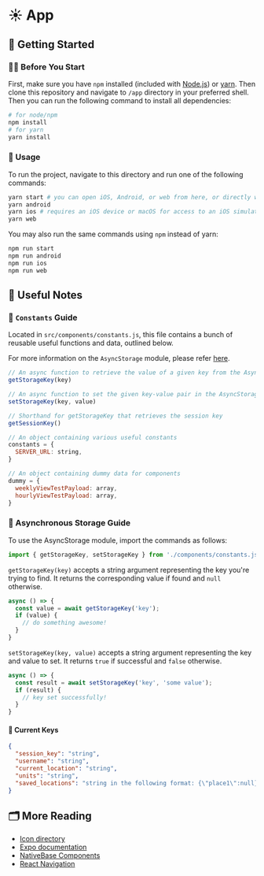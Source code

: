 # ☀️ App

## 🚀 Getting Started

### 🏃‍♀️ Before You Start

First, make sure you have `npm` installed (included with [Node.js](https://nodejs.org/en/)) or [yarn](https://yarnpkg.com/). Then clone this repository and navigate to `/app` directory in your preferred shell. Then you can run the following command to install all dependencies:

```bash
# for node/npm
npm install
# for yarn
yarn install
```

### 🚗 Usage

To run the project, navigate to this directory and run one of the following commands:

```bash
yarn start # you can open iOS, Android, or web from here, or directly with the commands below.
yarn android
yarn ios # requires an iOS device or macOS for access to an iOS simulator
yarn web
```

You may also run the same commands using `npm` instead of yarn:

```bash
npm run start
npm run android
npm run ios
npm run web
```

## 📝 Useful Notes

### 📘 `Constants` Guide

Located in `src/components/constants.js`, this file contains a bunch of reusable useful functions and data, outlined below.

For more information on the `AsyncStorage` module, please refer [here](#-asynchronous-storage-guide).

```js
// An async function to retrieve the value of a given key from the AsyncStorage module
getStorageKey(key)

// An async function to set the given key-value pair in the AsyncStorage module
setStorageKey(key, value)

// Shorthand for getStorageKey that retrieves the session key
getSessionKey()

// An object containing various useful constants
constants = {
  SERVER_URL: string,
}

// An object containing dummy data for components
dummy = {
  weeklyViewTestPayload: array,
  hourlyViewTestPayload: array,
}
```

### 📕 Asynchronous Storage Guide

To use the AsyncStorage module, import the commands as follows:

```js
import { getStorageKey, setStorageKey } from './components/constants.js'
```

`getStorageKey(key)` accepts a string argument representing the key you're trying to find. It returns the corresponding value if found and `null` otherwise.

```js
async () => {
  const value = await getStorageKey('key');
  if (value) {
    // do something awesome!
  }
}
```

`setStorageKey(key, value)` accepts a string argument representing the key and value to set. It returns `true` if successful and `false` otherwise.

```js
async () => {
  const result = await setStorageKey('key', 'some value');
  if (result) {
    // key set successfully!
  }
}
```

#### 🔑 Current Keys

```json
{
  "session_key": "string",
  "username": "string",
  "current_location": "string",
  "units": "string",
  "saved_locations": "string in the following format: {\"place1\":null}|{\"place2\":null}|{\"place3\":null}|{\"place4\":null}|{\"place5\":null}"
}
```

## 🗂️ More Reading

- [Icon directory](https://expo.github.io/vector-icons/)
- [Expo documentation](https://docs.expo.io/)
- [NativeBase Components](https://docs.nativebase.io/Components.html)
- [React Navigation](https://reactnavigation.org/docs/getting-started)
